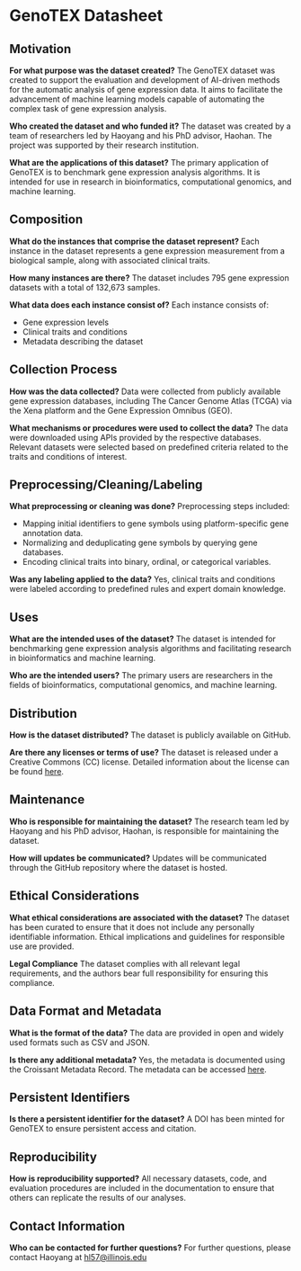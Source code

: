 # GenoTEX Datasheet

## Motivation

**For what purpose was the dataset created?**
The GenoTEX dataset was created to support the evaluation and development of AI-driven methods for the automatic analysis of gene expression data. It aims to facilitate the advancement of machine learning models capable of automating the complex task of gene expression analysis.

**Who created the dataset and who funded it?**
The dataset was created by a team of researchers led by Haoyang and his PhD advisor, Haohan. The project was supported by their research institution.

**What are the applications of this dataset?**
The primary application of GenoTEX is to benchmark gene expression analysis algorithms. It is intended for use in research in bioinformatics, computational genomics, and machine learning.

## Composition

**What do the instances that comprise the dataset represent?**
Each instance in the dataset represents a gene expression measurement from a biological sample, along with associated clinical traits.

**How many instances are there?**
The dataset includes 795 gene expression datasets with a total of 132,673 samples.

**What data does each instance consist of?**
Each instance consists of:
- Gene expression levels
- Clinical traits and conditions
- Metadata describing the dataset

## Collection Process

**How was the data collected?**
Data were collected from publicly available gene expression databases, including The Cancer Genome Atlas (TCGA) via the Xena platform and the Gene Expression Omnibus (GEO).

**What mechanisms or procedures were used to collect the data?**
The data were downloaded using APIs provided by the respective databases. Relevant datasets were selected based on predefined criteria related to the traits and conditions of interest.

## Preprocessing/Cleaning/Labeling

**What preprocessing or cleaning was done?**
Preprocessing steps included:
- Mapping initial identifiers to gene symbols using platform-specific gene annotation data.
- Normalizing and deduplicating gene symbols by querying gene databases.
- Encoding clinical traits into binary, ordinal, or categorical variables.

**Was any labeling applied to the data?**
Yes, clinical traits and conditions were labeled according to predefined rules and expert domain knowledge.

## Uses

**What are the intended uses of the dataset?**
The dataset is intended for benchmarking gene expression analysis algorithms and facilitating research in bioinformatics and machine learning.

**Who are the intended users?**
The primary users are researchers in the fields of bioinformatics, computational genomics, and machine learning.

## Distribution

**How is the dataset distributed?**
The dataset is publicly available on GitHub.

**Are there any licenses or terms of use?**
The dataset is released under a Creative Commons (CC) license. Detailed information about the license can be found [here](https://example.com/license).

## Maintenance

**Who is responsible for maintaining the dataset?**
The research team led by Haoyang and his PhD advisor, Haohan, is responsible for maintaining the dataset.

**How will updates be communicated?**
Updates will be communicated through the GitHub repository where the dataset is hosted.

## Ethical Considerations

**What ethical considerations are associated with the dataset?**
The dataset has been curated to ensure that it does not include any personally identifiable information. Ethical implications and guidelines for responsible use are provided.

**Legal Compliance**
The dataset complies with all relevant legal requirements, and the authors bear full responsibility for ensuring this compliance.

## Data Format and Metadata

**What is the format of the data?**
The data are provided in open and widely used formats such as CSV and JSON.

**Is there any additional metadata?**
Yes, the metadata is documented using the Croissant Metadata Record. The metadata can be accessed [here](https://github.com/Liu-Hy/GenoTEX/blob/main/metadata.json).

## Persistent Identifiers

**Is there a persistent identifier for the dataset?**
A DOI has been minted for GenoTEX to ensure persistent access and citation.

## Reproducibility

**How is reproducibility supported?**
All necessary datasets, code, and evaluation procedures are included in the documentation to ensure that others can replicate the results of our analyses.

## Contact Information

**Who can be contacted for further questions?**
For further questions, please contact Haoyang at hl57@illinois.edu

